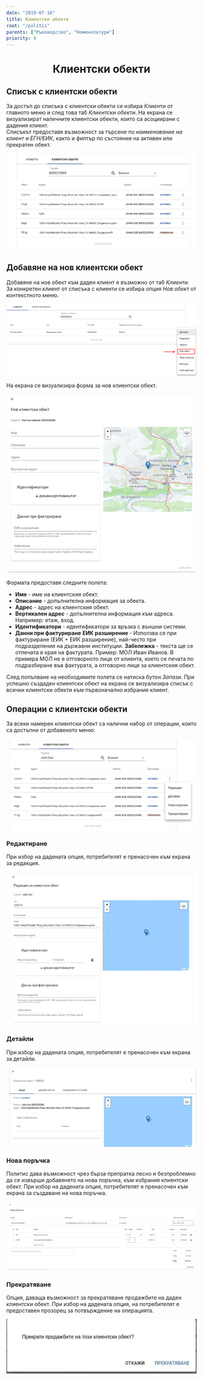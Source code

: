 ```yaml
---
date: "2019-07-18"
title: Клиентски обекти
root: "/politis"
parents: ["Ръководство", "Номенклатури"]
priority: 9
---
```

<h1 align="center">
 Клиентски обекти
</h1>

## Списък с клиентски обекти
    
За достъп до списъка с клиентски обекти се избира *Клиенти*  от главното меню и след това таб *Клиентски обекти*. На екрана се визуализират наличните клиентски обекти, които са асоциирани с дадения клиент.   
Списъкът предоставя възможност за търсене по *наименование на клиент* и *ЕГН/ЕИК*, както и филтър по състояние на активен или прекратен обект.

![Customers-Locations-View](./customer-locations.jpeg "Клиентски обекти")

## Добавяне на нов клиентски обект

Добавяне на нов обект към даден клиент е възможно от таб *Клиенти*. За конкретен клиент от списъка с клиенти се избира опция *Нов обект* от контекстното меню.

![Customers Locations](./customer-locations-new.bg.png "Нов клиентски обект")

На екрана се визуализира форма за нов клиентски обект.

![Customers Locations](./customer-locations-form.bg.png "Форма за нов клиентски обект")

Формата предоставя следните полета:

* **Име** - име на клиентския обект.
* **Описание** - допълнителна информация за обекта.
* **Адрес** - адрес на клиентския обект.
* **Вертикален адрес** - допълнителна информация към адреса. Например: етаж, вход.
* **Идентификатори** - идентификатори за връзка с външни системи.
* **Данни при фактуриране**
<bullet></bullet><b>ЕИК разширение</b> - Използва се при фактуриране (ЕИК + ЕИК разширение), най-често при подразделения на държавни институции.
<bullet></bullet><b>Забележка</b> - текста ще се отпечата в края на фактурата. Пример: МОЛ Иван Иванов. В примера МОЛ не е отговорното лице от клиента, което се печата по подразбиране във фактурата, а отговорно лице за клиентския обект.

След попълване на необходимите полета се натиска бутон *Запази*. При успешно създаден клиентски обект на екрана се визуализира списък с всички клиентски обекти към първоначално избрания клиент.

## Операции с клиентски обекти

За всеки намерен клиентски обект са налични набор от операции, които са достъпни от добавеното меню:

![Customers-Locations-Menu](./menu.jpeg "Меню за клиентски обект")

### Редактиране

При избор на дадената опция, потребителят е пренасочен към екрана за редакция.

![Edit-Screen](./edit-screen.jpeg "Редактиране")

### Детайли

При избор на дадената опция, потребителят е пренасочен към екрана за детайли.

![Details-Screen](./details-screen.jpeg "Детайли")
    
### Нова поръчка

Политис дава възможност чрез бърза препратка лесно и безпроблемно да се извърши добавянето на нова поръчка, към избрания клиентски обект. При избор на дадената опция, потребителят е пренасочен към екрана за създаване на нова поръчка.

![New-Order-Screen](./new-order-screen.jpeg "Нова поръчка")
    
### Прекратяване

Опция, даваща възможност за прекратяване продажбите на даден клиентски обект. При избор на дадената опция, на потребителят е предоставен прозорец за потвърждение на операцията.

![New-Terminate-Screen](./terminate-modal.jpeg "Прекратяване")
